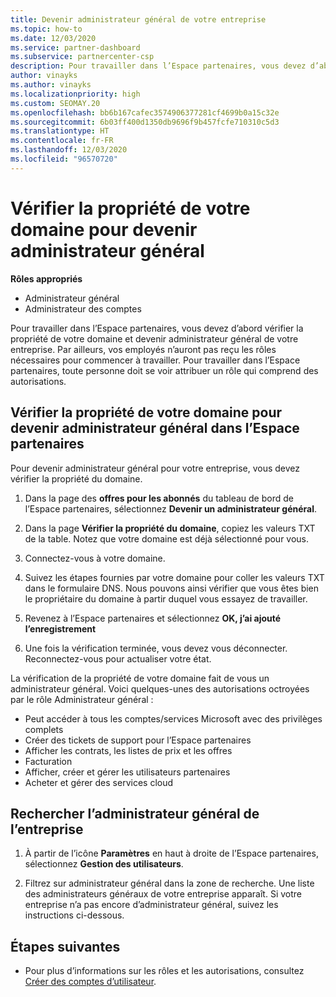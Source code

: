 ```yaml
---
title: Devenir administrateur général de votre entreprise
ms.topic: how-to
ms.date: 12/03/2020
ms.service: partner-dashboard
ms.subservice: partnercenter-csp
description: Pour travailler dans l’Espace partenaires, vous devez d’abord vérifier la propriété de votre domaine. Découvrez comment procéder et comment devenir un administrateur général qui peut ajouter des utilisateurs.
author: vinayks
ms.author: vinayks
ms.localizationpriority: high
ms.custom: SEOMAY.20
ms.openlocfilehash: bb6b167cafec3574906377281cf4699b0a15c32e
ms.sourcegitcommit: 6b03ff400d1350db9696f9b457fcfe710310c5d3
ms.translationtype: HT
ms.contentlocale: fr-FR
ms.lasthandoff: 12/03/2020
ms.locfileid: "96570720"
---
```

# <a name="verify-your-domain-ownership-to-become-global-admin"></a>Vérifier la propriété de votre domaine pour devenir administrateur général 


**Rôles appropriés**

- Administrateur général
- Administrateur des comptes

Pour travailler dans l’Espace partenaires, vous devez d’abord vérifier la propriété de votre domaine et devenir administrateur général de votre entreprise. Par ailleurs, vos employés n’auront pas reçu les rôles nécessaires pour commencer à travailler.  Pour travailler dans l’Espace partenaires, toute personne doit se voir attribuer un rôle qui comprend des autorisations.  

## <a name="verify-your-domain-ownership-to-become-a-global-admin-in-partner-center"></a>Vérifier la propriété de votre domaine pour devenir administrateur général dans l’Espace partenaires

Pour devenir administrateur général pour votre entreprise, vous devez vérifier la propriété du domaine.

1. Dans la page des **offres pour les abonnés** du tableau de bord de l’Espace partenaires, sélectionnez **Devenir un administrateur général**. 

2. Dans la page **Vérifier la propriété du domaine**, copiez les valeurs TXT de la table. Notez que votre domaine est déjà sélectionné pour vous.

3. Connectez-vous à votre domaine. 

4. Suivez les étapes fournies par votre domaine pour coller les valeurs TXT dans le formulaire DNS.  Nous pouvons ainsi vérifier que vous êtes bien le propriétaire du domaine à partir duquel vous essayez de travailler.

5. Revenez à l’Espace partenaires et sélectionnez **OK, j’ai ajouté l’enregistrement**

6. Une fois la vérification terminée, vous devez vous déconnecter. Reconnectez-vous pour actualiser votre état. 

La vérification de la propriété de votre domaine fait de vous un administrateur général. Voici quelques-unes des autorisations octroyées par le rôle Administrateur général :

- Peut accéder à tous les comptes/services Microsoft avec des privilèges complets 
- Créer des tickets de support pour l’Espace partenaires
- Afficher les contrats, les listes de prix et les offres
- Facturation
- Afficher, créer et gérer les utilisateurs partenaires
- Acheter et gérer des services cloud

## <a name="find-the-companys-global-admin"></a>Rechercher l’administrateur général de l’entreprise

1. À partir de l’icône **Paramètres** en haut à droite de l’Espace partenaires, sélectionnez **Gestion des utilisateurs**.

1. Filtrez sur administrateur général dans la zone de recherche. Une liste des administrateurs généraux de votre entreprise apparaît. Si votre entreprise n’a pas encore d’administrateur général, suivez les instructions ci-dessous.

## <a name="next-steps"></a>Étapes suivantes

- Pour plus d’informations sur les rôles et les autorisations, consultez [Créer des comptes d’utilisateur](create-user-accounts-and-set-permissions.md). 